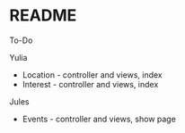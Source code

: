 # README

To-Do

Yulia
- Location - controller and views, index
- Interest - controller and views, index

Jules 
- Events - controller and views, show page

